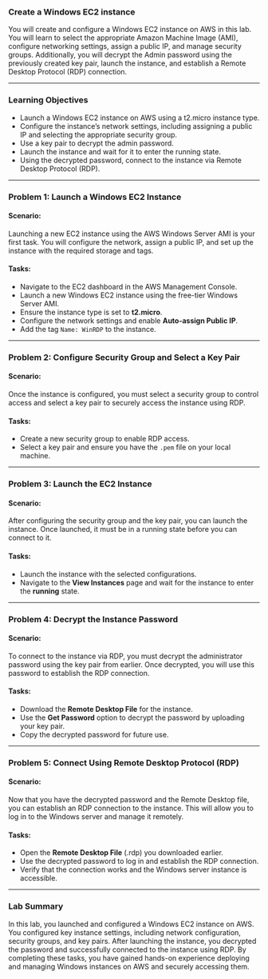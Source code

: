 ### Create a Windows EC2 instance

You will create and configure a Windows EC2 instance on AWS in this lab. You will learn to select the appropriate Amazon Machine Image (AMI), configure networking settings, assign a public IP, and manage security groups. Additionally, you will decrypt the Admin password using the previously created key pair, launch the instance, and establish a Remote Desktop Protocol (RDP) connection.

---

### **Learning Objectives**

- Launch a Windows EC2 instance on AWS using a t2.micro instance type.
- Configure the instance’s network settings, including assigning a public IP and selecting the appropriate security group.
- Use a key pair to decrypt the admin password.
- Launch the instance and wait for it to enter the running state.
- Using the decrypted password, connect to the instance via Remote Desktop Protocol (RDP).

---

### **Problem 1: Launch a Windows EC2 Instance**

#### **Scenario:**

Launching a new EC2 instance using the AWS Windows Server AMI is your first task. You will configure the network, assign a public IP, and set up the instance with the required storage and tags.

#### **Tasks:**

- Navigate to the EC2 dashboard in the AWS Management Console.
- Launch a new Windows EC2 instance using the free-tier Windows Server AMI.
- Ensure the instance type is set to **t2.micro**.
- Configure the network settings and enable **Auto-assign Public IP**.
- Add the tag `Name: WinRDP` to the instance.

---

### **Problem 2: Configure Security Group and Select a Key Pair**

#### **Scenario:**

Once the instance is configured, you must select a security group to control access and select a key pair to securely access the instance using RDP.

#### **Tasks:**

- Create a new security group to enable RDP access.
- Select a key pair and ensure you have the `.pem` file on your local machine.

---

### **Problem 3: Launch the EC2 Instance**

#### **Scenario:**

After configuring the security group and the key pair, you can launch the instance. Once launched, it must be in a running state before you can connect to it.

#### **Tasks:**

- Launch the instance with the selected configurations.
- Navigate to the **View Instances** page and wait for the instance to enter the **running** state.

---

### **Problem 4: Decrypt the Instance Password**

#### **Scenario:**

To connect to the instance via RDP, you must decrypt the administrator password using the key pair from earlier. Once decrypted, you will use this password to establish the RDP connection.

#### **Tasks:**

- Download the **Remote Desktop File** for the instance.
- Use the **Get Password** option to decrypt the password by uploading your key pair.
- Copy the decrypted password for future use.

---

### **Problem 5: Connect Using Remote Desktop Protocol (RDP)**

#### **Scenario:**

Now that you have the decrypted password and the Remote Desktop file, you can establish an RDP connection to the instance. This will allow you to log in to the Windows server and manage it remotely.

#### **Tasks:**

- Open the **Remote Desktop File** (.rdp) you downloaded earlier.
- Use the decrypted password to log in and establish the RDP connection.
- Verify that the connection works and the Windows server instance is accessible.

---

### **Lab Summary**

In this lab, you launched and configured a Windows EC2 instance on AWS. You configured key instance settings, including network configuration, security groups, and key pairs. After launching the instance, you decrypted the password and successfully connected to the instance using RDP. By completing these tasks, you have gained hands-on experience deploying and managing Windows instances on AWS and securely accessing them.


